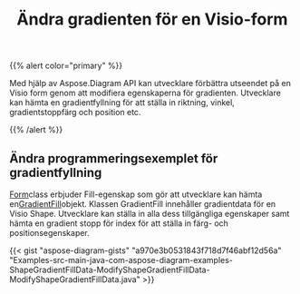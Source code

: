 ﻿---
title: Ändra gradienten för en Visio-form
type: docs
weight: 10
url: /sv/java/modify-the-gradient-of-a-visio-shape/
---
{{% alert color="primary" %}} 

Med hjälp av Aspose.Diagram API kan utvecklare förbättra utseendet på en Visio form genom att modifiera egenskaperna för gradienten. Utvecklare kan hämta en gradientfyllning för att ställa in riktning, vinkel, gradientstoppfärg och position etc.

{{% /alert %}} 
## **Ändra programmeringsexemplet för gradientfyllning**
[Form](https://reference.aspose.com/diagram/java/com.aspose.diagram/shape)class erbjuder Fill-egenskap som gör att utvecklare kan hämta en[GradientFill](https://reference.aspose.com/diagram/java/com.aspose.diagram/gradientfill)objekt. Klassen GradientFill innehåller gradientdata för en Visio Shape. Utvecklare kan ställa in alla dess tillgängliga egenskaper samt hämta en gradient stopp för index för att ställa in färg- och positionsegenskaper.

{{< gist "aspose-diagram-gists" "a970e3b0531843f718d7f46abf12d56a" "Examples-src-main-java-com-aspose-diagram-examples-ShapeGradientFillData-ModifyShapeGradientFillData-ModifyShapeGradientFillData.java" >}}
